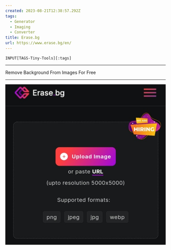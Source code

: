 ```yaml
---
created: 2023-08-21T12:38:57.292Z
tags: 
  - Generator
  - Imaging
  - Converter
title: Erase.bg
url: https://www.erase.bg/en/
---
```

```meta-bind
INPUT[TAGS-Tiny-Tools][:tags]
```

___
Remove Background From Images For Free
___

![](_attachments/erase-bg.jpg)
